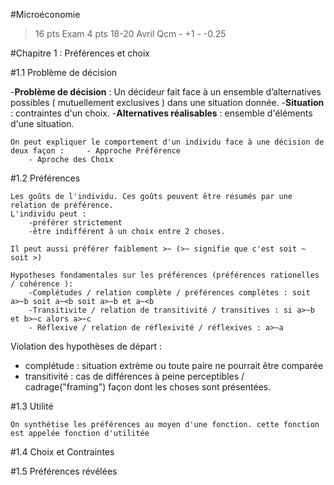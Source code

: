 #Microéconomie
>16 pts Exam
>4  pts 18-20 Avril
>Qcm - +1 - -0.25

#Chapitre 1 : Préférences et choix

#1.1 Problème de décision

-**Problème de décision** : Un décideur fait face à un ensemble d’alternatives possibles ( mutuellement exclusives ) dans une situation donnée.
-**Situation** : contraintes d'un choix.
-**Alternatives réalisables** : ensemble d'éléments d'une situation.

	On peut expliquer le comportement d'un individu face à une décision de deux façon : 	- Approche Préférence
 		- Aproche des Choix

#1.2 Préférences

	Les goûts de l'individu. Ces goûts peuvent être résumés par une relation de préférence.
	L'individu peut :
		-préférer strictement 
		-être indifférent à un choix entre 2 choses.

	Il peut aussi préférer faiblement >~ (>~ signifie que c'est soit ~ soit >) 

	Hypotheses fondamentales sur les préférences (préférences rationelles / cohérence ): 
		-Complétudes / relation complète / préférences complètes : soit a>~b soit a~<b soit a>~b et a~<b
		-Transitivite / relation de transitivité / transitives : si a>~b et b>~c alors a>~c
		- Réflexive / relation de réflexivité / réflexives : a>~a 

Violation des hypothèses de départ : 
- complétude : situation extrème ou toute paire ne pourrait être comparée
- transitivité : cas de différences à peine perceptibles / cadrage("framing") façon dont les choses sont présentées.

#1.3 Utilité

	On synthétise les préférences au moyen d'une fonction. cette fonction est appelée fonction d'utilitée
#1.4 Choix et Contraintes

#1.5 Préférences révélées



